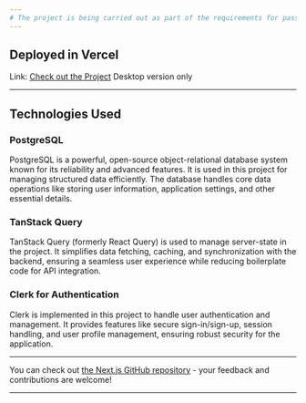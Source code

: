 ```yaml
---
# The project is being carried out as part of the requirements for passing the Web Design course at The Open University.
---
```

## Deployed in Vercel

Link: [Check out the Project](https://schoolmanager-mu.vercel.app/)     Desktop version only


---


## Technologies Used

### **PostgreSQL**
PostgreSQL is a powerful, open-source object-relational database system known for its reliability and advanced features. It is used in this project for managing structured data efficiently. The database handles core data operations like storing user information, application settings, and other essential details.

### **TanStack Query**
TanStack Query (formerly React Query) is used to manage server-state in the project. It simplifies data fetching, caching, and synchronization with the backend, ensuring a seamless user experience while reducing boilerplate code for API integration.

### **Clerk for Authentication**
Clerk is implemented in this project to handle user authentication and management. It provides features like secure sign-in/sign-up, session handling, and user profile management, ensuring robust security for the application.

---

You can check out [the Next.js GitHub repository](https://github.com/vercel/next.js) - your feedback and contributions are welcome!

---

